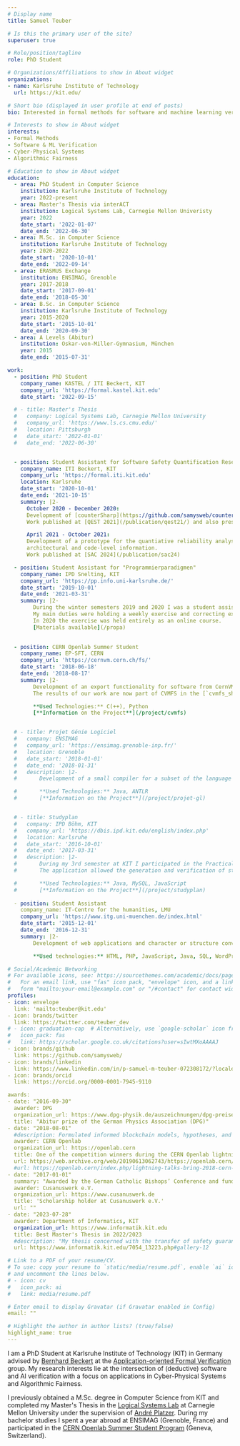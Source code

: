 ```yaml
---
# Display name
title: Samuel Teuber

# Is this the primary user of the site?
superuser: true

# Role/position/tagline
role: PhD Student

# Organizations/Affiliations to show in About widget
organizations:
- name: Karlsruhe Institute of Technology
  url: https://kit.edu/

# Short bio (displayed in user profile at end of posts)
bio: Interested in formal methods for software and machine learning verification with a focus on cyber-physical systems and algorithmic fairness.

# Interests to show in About widget
interests:
- Formal Methods
- Software & ML Verification
- Cyber-Physical Systems
- Algorithmic Fairness

# Education to show in About widget
education:
  - area: PhD Student in Computer Science
    institution: Karlsruhe Institute of Technology
    year: 2022-present
  - area: Master's Thesis via interACT
    institution: Logical Systems Lab, Carnegie Mellon Univeristy
    year: 2022
    date_start: '2022-01-07'
    date_end: '2022-06-30'
  - area: M.Sc. in Computer Science
    institution: Karlsruhe Institute of Technology
    year: 2020-2022
    date_start: '2020-10-01'
    date_end: '2022-09-14'
  - area: ERASMUS Exchange
    institution: ENSIMAG, Grenoble
    year: 2017-2018
    date_start: '2017-09-01'
    date_end: '2018-05-30'
  - area: B.Sc. in Computer Science
    institution: Karlsruhe Institute of Technology
    year: 2015-2020
    date_start: '2015-10-01'
    date_end: '2020-09-30'
  - area: A Levels (Abitur)
    institution: Oskar-von-Miller-Gymnasium, München
    year: 2015
    date_end: '2015-07-31'

work:
  - position: PhD Student
    company_name: KASTEL / ITI Beckert, KIT
    company_url: 'https://formal.kastel.kit.edu'
    date_start: '2022-09-15'

  # - title: Master's Thesis
  #   company: Logical Systems Lab, Carnegie Mellon University
  #   company_url: 'https://www.ls.cs.cmu.edu/'
  #   location: Pittsburgh
  #   date_start: '2022-01-01'
  #   date_end: '2022-06-30'


  - position: Student Assistant for Software Safety Quantification Research
    company_name: ITI Beckert, KIT
    company_url: 'https://formal.iti.kit.edu'
    location: Karlsruhe
    date_start: '2020-10-01'
    date_end: '2021-10-15'
    summary: |2-
      October 2020 - December 2020:  
      Development of [counterSharp](https://github.com/samysweb/counterSharp): A tool for the quantification of C-programs based on specification adherence.  
      Work published at [QEST 2021](/publication/qest21/) and also presented at the Model Counting Workshop 2022.

      April 2021 - October 2021:  
      Development of a prototype for the quantiative reliability analysis of software coupling
      architectural and code-level information.
      Work published at [SAC 2024](/publication/sac24)

  - position: Student Assistant for "Programmierparadigmen"
    company_name: IPD Snelting, KIT
    company_url: 'https://pp.info.uni-karlsruhe.de/'
    date_start: '2019-10-01'
    date_end: '2021-03-31'
    summary: |2-
        During the winter semesters 2019 and 2020 I was a student assistant for the lecture on programming paradigms by Prof. Gregor Snelting at KIT.  
        My main duties were holding a weekly exercise and correcting exercise sheets.  
        In 2020 the exercise was held entirely as an online course.  
        [Materials available](/propa)
        

  - position: CERN Openlab Summer Student
    company_name: EP-SFT, CERN
    company_url: 'https://cernvm.cern.ch/fs/'
    date_start: '2018-06-18'
    date_end: '2018-08-17'
    summary: |2-
        Development of an export functionality for software from CernVM File System (CVMFS) into standalone images in cooperation with Nicholas Hazekamp, another intern in the group.
        The results of our work are now part of CVMFS in the [`cvmfs_shrinkwrap` utility](https://cvmfs.readthedocs.io/en/stable/cpt-shrinkwrap.html).

        **Used Technologies:** C(++), Python  
        [**Information on the Project**](/project/cvmfs)


  # - title: Projet Génie Logiciel
  #   company: ENSIMAG
  #   company_url: 'https://ensimag.grenoble-inp.fr/'
  #   location: Grenoble
  #   date_start: '2018-01-01'
  #   date_end: '2018-01-31'
  #   description: |2-
  #       Development of a small compiler for a subset of the language *Deca* in a team of 5 students

  #       **Used Technologies:** Java, ANTLR  
  #       [**Information on the Project**](/project/projet-gl)


  # - title: Studyplan
  #   company: IPD Böhm, KIT
  #   company_url: 'https://dbis.ipd.kit.edu/english/index.php'
  #   location: Karlsruhe
  #   date_start: '2016-10-01'
  #   date_end: '2017-03-31'
  #   description: |2-
  #       During my 3rd semester at KIT I participated in the Practical Software Engineering Project (PSE) in which we developed a web application with a Java based REST-API which was used by a single page JavaScript web app.
  #       The application allowed the generation and verification of students' curricula

  #       **Used Technologies:** Java, MySQL, JavaScript  
  #       [**Information on the Project**](/project/studyplan)
        
  - position: Student Assistant
    company_name: IT-Centre for the humanities, LMU
    company_url: 'https://www.itg.uni-muenchen.de/index.html'
    date_start: '2015-12-01'
    date_end: '2016-12-31'
    summary: |2-
        Development of web applications and character or structure converters for various projects of the centre including “Biblia Hebraica Transcripta”, “VerbaAlpina”, “Coptic Ostraka Online,  “Atlante linguistico digitale dell’Italia e della Svizzera meridionale”.

        **Used technologies:** HTML, PHP, JavaScript, Java, SQL, WordPress

# Social/Academic Networking
# For available icons, see: https://sourcethemes.com/academic/docs/page-builder/#icons
#   For an email link, use "fas" icon pack, "envelope" icon, and a link in the
#   form "mailto:your-email@example.com" or "/#contact" for contact widget.
profiles:
- icon: envelope
  link: 'mailto:teuber@kit.edu'
- icon: brands/twitter
  link: https://twitter.com/teuber_dev
# - icon: graduation-cap  # Alternatively, use `google-scholar` icon from `ai` icon pack
#   icon_pack: fas
#   link: https://scholar.google.co.uk/citations?user=sIwtMXoAAAAJ
- icon: brands/github
  link: https://github.com/samysweb/
- icon: brands/linkedin
  link: https://www.linkedin.com/in/p-samuel-m-teuber-072308172/?locale=en_US
- icon: brands/orcid
  link: https://orcid.org/0000-0001-7945-9110

awards:
- date: "2016-09-30"
  awarder: DPG
  organization_url: https://www.dpg-physik.de/auszeichnungen/dpg-preise/abiturpreis
  title: "Abitur prize of the German Physics Association (DPG)"
- date: "2018-08-01"
  #description: Formulated informed blockchain models, hypotheses, and use cases.
  awarder: CERN Openlab
  organization_url: https://openlab.cern
  title: One of the competition winners during the CERN Openlab lightning talks 2018
  url: https://web.archive.org/web/20190613062743/https://openlab.cern/lightning-talks-bring-2018-cern-openlab-summer-student-programme-close
  #url: https://openlab.cern/index.php/lightning-talks-bring-2018-cern-openlab-summer-student-programme-close
- date: "2017-01-01"
  summary: "Awarded by the German Catholic Bishops’ Conference and funded by the German Federal Ministry of Science and Research as **one of thirteen government funded scholarship foundations for academic excellence**"
  awarder: Cusanuswerk e.V.
  organization_url: https://www.cusanuswerk.de
  title: 'Scholarship holder at Cusanuswerk e.V.'
  url: ""
- date: "2023-07-28"
  awarder: Department of Informatics, KIT
  organization_url: https://www.informatik.kit.edu
  title: Best Master's Thesis in 2022/2023
  #description: "My thesis concerned with the transfer of safety guarantees for Cyber-Physical Systems from differential dynamic logic to neural network controllers."
  url: https://www.informatik.kit.edu/7054_13223.php#gallery-12

# Link to a PDF of your resume/CV.
# To use: copy your resume to `static/media/resume.pdf`, enable `ai` icons in `params.toml`, 
# and uncomment the lines below.
# - icon: cv
#   icon_pack: ai
#   link: media/resume.pdf

# Enter email to display Gravatar (if Gravatar enabled in Config)
email: ""

# Highlight the author in author lists? (true/false)
highlight_name: true
---
```


I am a PhD Student at Karlsruhe Institute of Technology (KIT) in Germany advised by [Bernhard Beckert](https://formal.kastel.kit.edu/beckert) at the [Application-oriented Formal Verification](https://formal.kastel.kit.edu) group.
My research interests lie at the intersection of (deductive) software and AI verification with a focus on applications in Cyber-Physical Systems and Algorithmic Fairness.

I previously obtained a M.Sc. degree in Computer Science from KIT and completed my Master's Thesis in the [Logical Systems Lab](https://www.ls.cs.cmu.edu/) at Carnegie Mellon University under the supervision of [André Platzer](https://lfcps.org/andre.html).
During my bachelor studies I spent a year abroad at ENSIMAG (Grenoble, France) and
participated in the [CERN Openlab Summer Student Program](https://openlab.cern/education/cern-openlab-summer-student-programme) (Geneva, Switzerland).
